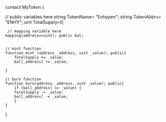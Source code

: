 contact MyToken {

// public variables here
    string TokenName= "Enhypen";
    string TokenAbbrv= "ENHY";
    uint TotalSupply=0;
    
     // mapping variable here
    mapping(address=>uint); public bal;


    // mint function
    function mint (address _address, uint _value); public{
        TotalSupply += _value;
        bal[_address] += _value;

    }

    // burn function
    function burn(address _address, uint _value); public{
        if (bal[_address] >= _value) {
        TotalSupply -= _value;
        bal[_address] -= _value;
        }
    }
}
